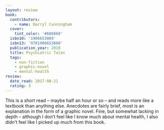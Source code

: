 ```yaml
---
layout: review
book:
  contributors:
    - name: Darryl Cunningham
  cover:
    tint_color: '#686868'
  isbn10: '1906653089'
  isbn13: '9781906653088'
  publication_year: 2010
  title: Psychiatric Tales
  tags:
    - non-fiction
    - graphic-novel
    - mental-health
review:
  date_read: 2017-08-21
  rating: 3
---
```


This is a short read – maybe half an hour or so – and reads more like a textbook than anything else. Anecdotes are fairly brief, most is an explanation in the form of a graphic novel. Fine, but somewhat lacking in depth – although I don’t feel like I know much about mental health, I also didn’t feel like I picked up much from this book.
